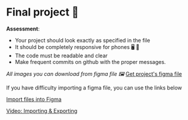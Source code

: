 # Final project :dizzy:

**Assessment**:
- Your project should look exactly as specified in the file
- It should be completely responsive for phones 🖥️ 📱
- The code must be readable and clear
- Make frequent commits on github with the proper messages.


*All images you can download from figma file 🖼️*
[Get project's figma file](./Booknetic.fig)

If you have difficulty importing a figma file, you can use the links below

[Import files into Figma](https://help.figma.com/hc/en-us/articles/360041003114-Import-files-into-Figma)

[Video: Importing & Exporting](https://www.youtube.com/watch?v=cpG3foCWX-E&t=1s)
